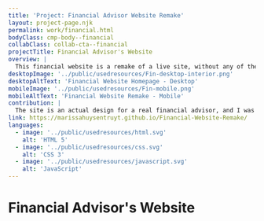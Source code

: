 ```yaml
---
title: 'Project: Financial Advisor Website Remake'
layout: project-page.njk
permalink: work/financial.html
bodyClass: cmp-body--financial
collabClass: collab-cta--financial
projectTitle: Financial Advisor's Website
overview: |
  This financial website is a remake of a live site, without any of the branding and copyrighted photos. I had access to the actual design files, so I used the design styles set up by the designer in order to develop the site. It's as close as possible to having a real-world project, incorporating a homepage, multiple interior pages, and pre-determined mobile breakdowns. 
desktopImage: '../public/usedresources/Fin-desktop-interior.png'
desktopAltText: 'Financial Website Homepage - Desktop'
mobileImage: '../public/usedresources/Fin-mobile.png'
mobileAltText: 'Financial Website Remake - Mobile'
contribution: |
  The site is an actual design for a real financial advisor, and I was given permission to use the designs as a practice tool. It was extremely gratifying to figure out how to utilize and navigate Figma design files and styles, building everything from the ground up. Besides developing each page, I made a scheduling form, modal windows, and made sure every page broke down to mobile. Before considering this site complete, I need to add proper functionality to the mobile menu and add 3 other landing pages.
link: https://marissahuysentruyt.github.io/Financial-Website-Remake/
languages: 
  - image: '../public/usedresources/html.svg'
    alt: 'HTML 5'
  - image: '../public/usedresources/css.svg'
    alt: 'CSS 3'
  - image: '../public/usedresources/javascript.svg'
    alt: 'JavaScript'
---
```


# Financial Advisor's Website
